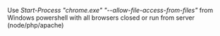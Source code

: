 Use <i>Start-Process "chrome.exe" "--allow-file-access-from-files"</i> from Windows powershell with all browsers closed or run from server (node/php/apache)
